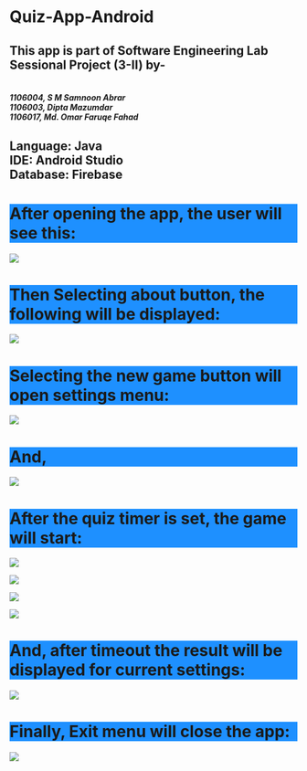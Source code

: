 # Quiz-App-Android
<h2>
<b>
This app is part of Software Engineering Lab Sessional Project (3-II) by-
</b>
 </h2>
 <h4>
<br>
 <i>
1106004, S M Samnoon Abrar
<br>
1106003, Dipta Mazumdar
<br>
1106017, Md. Omar Faruqe Fahad
 </i>
<br>
 </h4>
<h2>
Language: Java
 <br>
IDE: Android Studio
<br>
Database: Firebase
 </h2>
<h1 style="background-color:DodgerBlue;">After opening the app, the user will see this: </h1>

![](https://github.com/samnoon1971/Quiz-App-Android/blob/master/GUI/FirstPage.png)



<h1 style="background-color:DodgerBlue;">Then Selecting about button, the following will be displayed: </h1>

![](https://github.com/samnoon1971/Quiz-App-Android/blob/master/GUI/AboutPage.png)


<h1 style="background-color:DodgerBlue;">Selecting the new game button will open settings menu: </h1>

![](https://github.com/samnoon1971/Quiz-App-Android/blob/master/GUI/ForthPage.png)


<h1 style="background-color:DodgerBlue;">And, </h1>

![](https://github.com/samnoon1971/Quiz-App-Android/blob/master/GUI/ThirdPage.png)


<h1 style="background-color:DodgerBlue;">After the quiz timer is set, the game will start: </h1>

![](https://github.com/samnoon1971/Quiz-App-Android/blob/master/GUI/QuizView1.png)


![](https://github.com/samnoon1971/Quiz-App-Android/blob/master/GUI/Q2.png)


![](https://github.com/samnoon1971/Quiz-App-Android/blob/master/GUI/Q4.png)


![](https://github.com/samnoon1971/Quiz-App-Android/blob/master/GUI/Q3.png)



<h1 style="background-color:DodgerBlue;">And, after timeout the result will be displayed for current settings:</h1>
 
![](https://github.com/samnoon1971/Quiz-App-Android/blob/master/GUI/ResultView.png)


<h1 style="background-color:DodgerBlue;">Finally, Exit menu will close the app: </h1>

![](https://github.com/samnoon1971/Quiz-App-Android/blob/master/GUI/%20(6).png)

